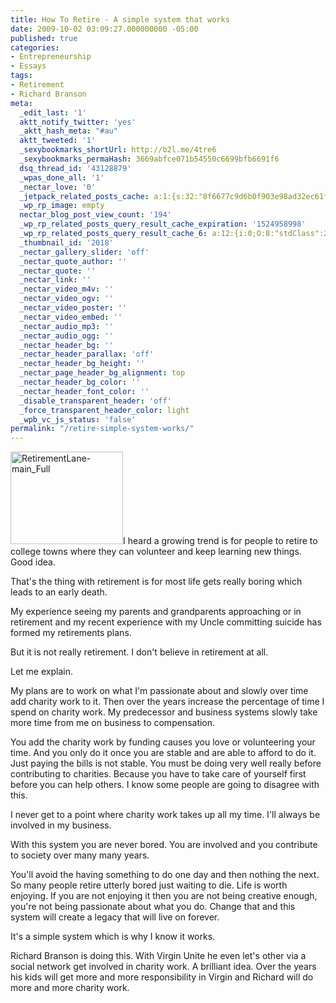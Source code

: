 ```yaml
---
title: How To Retire - A simple system that works
date: 2009-10-02 03:09:27.000000000 -05:00
published: true
categories:
- Entrepreneurship
- Essays
tags:
- Retirement
- Richard Branson
meta:
  _edit_last: '1'
  aktt_notify_twitter: 'yes'
  _aktt_hash_meta: "#au"
  aktt_tweeted: '1'
  _sexybookmarks_shortUrl: http://b2l.me/4tre6
  _sexybookmarks_permaHash: 3669abfce071b54550c6699bfb6691f6
  dsq_thread_id: '43128879'
  _wpas_done_all: '1'
  _nectar_love: '0'
  _jetpack_related_posts_cache: a:1:{s:32:"8f6677c9d6b0f903e98ad32ec61f8deb";a:2:{s:7:"expires";i:1503951214;s:7:"payload";a:3:{i:0;a:1:{s:2:"id";i:783;}i:1;a:1:{s:2:"id";i:2051;}i:2;a:1:{s:2:"id";i:3649;}}}}
  _wp_rp_image: empty
  nectar_blog_post_view_count: '194'
  _wp_rp_related_posts_query_result_cache_expiration: '1524958998'
  _wp_rp_related_posts_query_result_cache_6: a:12:{i:0;O:8:"stdClass":2:{s:7:"post_id";s:3:"392";s:5:"score";s:17:"64.33502067154777";}i:1;O:8:"stdClass":2:{s:7:"post_id";s:4:"1085";s:5:"score";s:18:"63.763413544533755";}i:2;O:8:"stdClass":2:{s:7:"post_id";s:4:"1209";s:5:"score";s:17:"63.68741447471358";}i:3;O:8:"stdClass":2:{s:7:"post_id";s:3:"394";s:5:"score";s:18:"62.385400768480565";}i:4;O:8:"stdClass":2:{s:7:"post_id";s:4:"1176";s:5:"score";s:17:"61.08008912977965";}i:5;O:8:"stdClass":2:{s:7:"post_id";s:3:"284";s:5:"score";s:17:"61.08008912977965";}i:6;O:8:"stdClass":2:{s:7:"post_id";s:4:"3649";s:5:"score";s:17:"61.00409005995946";}i:7;O:8:"stdClass":2:{s:7:"post_id";s:4:"1058";s:5:"score";s:17:"60.98329604815092";}i:8;O:8:"stdClass":2:{s:7:"post_id";s:4:"1305";s:5:"score";s:17:"60.20763430211042";}i:9;O:8:"stdClass":2:{s:7:"post_id";s:4:"1303";s:5:"score";s:17:"58.80552958178077";}i:10;O:8:"stdClass":2:{s:7:"post_id";s:4:"1117";s:5:"score";s:17:"58.80552958178077";}i:11;O:8:"stdClass":2:{s:7:"post_id";s:4:"1311";s:5:"score";s:17:"57.52430988735631";}}
  _thumbnail_id: '2018'
  _nectar_gallery_slider: 'off'
  _nectar_quote_author: ''
  _nectar_quote: ''
  _nectar_link: ''
  _nectar_video_m4v: ''
  _nectar_video_ogv: ''
  _nectar_video_poster: ''
  _nectar_video_embed: ''
  _nectar_audio_mp3: ''
  _nectar_audio_ogg: ''
  _nectar_header_bg: ''
  _nectar_header_parallax: 'off'
  _nectar_header_bg_height: ''
  _nectar_page_header_bg_alignment: top
  _nectar_header_bg_color: ''
  _nectar_header_font_color: ''
  _disable_transparent_header: 'off'
  _force_transparent_header_color: light
  _wpb_vc_js_status: 'false'
permalink: "/retire-simple-system-works/"
---
```

<p><img class="alignright size-medium wp-image-2018" title="RetirementLane-main_Full" src="{{ site.baseurl }}/posts/2009/10/RetirementLane-main_Full-300x247.jpg" alt="RetirementLane-main_Full" width="180" height="148" />I heard a growing trend is for people to retire to college towns where they can volunteer and keep learning new things.  Good idea.</p>
<p>That's the thing with retirement is for most life gets really boring which leads to an early death.</p>
<p>My experience seeing my parents and grandparents approaching or in retirement and my recent experience with my Uncle committing suicide has formed my retirements plans.</p>
<p>But it is not really retirement. I don't believe in retirement at all.</p>
<p>Let me explain.</p>
<p>My plans are to work on what I'm passionate about and slowly over time add charity work to it. Then over the years increase the percentage of time I spend on charity work. My predecessor and business systems slowly take more time from me on business to compensation.</p>
<p>You add the charity work by funding causes you love or volunteering your time. And you only do it once you are stable and are able to afford to do it.  Just paying the bills is not stable. You must be doing very well really before contributing to charities. Because you have to take care of yourself first before you can help others. I know some people are going to disagree with this.</p>
<p>I never get to a point where charity work takes up all my time. I'll always be involved in my business.</p>
<p>With this system you are never bored. You are involved and you contribute to society over many many years.</p>
<p>You'll avoid the having something to do one day and then nothing the next. So many people retire utterly bored just waiting to die. Life is worth enjoying. If you are not enjoying it then you are not being creative enough, you're not being passionate about what you do. Change that and this system will create a legacy that will live on forever.</p>
<p>It's a simple system which is why I know it works.</p>
<p>Richard Branson is doing this. With Virgin Unite he even let's other via a social network get involved in charity work. A brilliant idea. Over the years his kids will get more and more responsibility in Virgin and Richard will do more and more charity work.</p>
